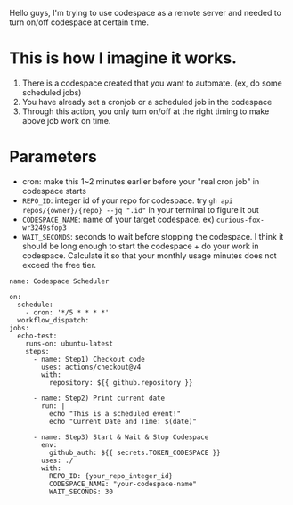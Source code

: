 Hello guys, I'm trying to use codespace as a remote server and needed to turn on/off codespace at certain time.

# This is how I imagine it works.
1. There is a codespace created that you want to automate. (ex, do some scheduled jobs)
2. You have already set a cronjob or a scheduled job in the codespace
3. Through this action, you only turn on/off at the right timing to make above job work on time.

# Parameters
- cron: make this 1~2 minutes earlier before your "real cron job" in codespace starts
- `REPO_ID`: integer id of your repo for codespace. try `gh api repos/{owner}/{repo} --jq ".id"` in your terminal to figure it out
- `CODESPACE_NAME`: name of your target codespace. ex) `curious-fox-wr3249sfop3`
- `WAIT_SECONDS`: seconds to wait before stopping the codespace. I think it should be long enough to start the codespace + do your work in codespace. Calculate it so that your monthly usage minutes does not exceed the free tier.

```
name: Codespace Scheduler

on:
  schedule:
    - cron: '*/5 * * * *' 
  workflow_dispatch:
jobs:
  echo-test:
    runs-on: ubuntu-latest
    steps:
      - name: Step1) Checkout code
        uses: actions/checkout@v4
        with:
          repository: ${{ github.repository }}
        
      - name: Step2) Print current date
        run: |
          echo "This is a scheduled event!"
          echo "Current Date and Time: $(date)"
        
      - name: Step3) Start & Wait & Stop Codespace
        env:
          github_auth: ${{ secrets.TOKEN_CODESPACE }}
        uses: ./
        with:
          REPO_ID: {your_repo_integer_id}
          CODESPACE_NAME: "your-codespace-name"
          WAIT_SECONDS: 30
```
